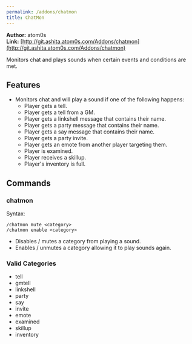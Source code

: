 ```yaml
---
permalink: /addons/chatmon
title: ChatMon
---
```


**Author:** atom0s<br/>
**Link:** [http://git.ashita.atom0s.com/Addons/chatmon](http://git.ashita.atom0s.com/Addons/chatmon)

Monitors chat and plays sounds when certain events and conditions are met.

## Features

  * Monitors chat and will play a sound if one of the following happens:
    * Player gets a tell.
    * Player gets a tell from a GM.
    * Player gets a linkshell message that contains their name.
    * Player gets a party message that contains their name.
    * Player gets a say message that contains their name.
    * Player gets a party invite.
    * Player gets an emote from another player targeting them.
    * Player is examined.
    * Player receives a skillup.
    * Player's inventory is full.
    
## Commands

### chatmon
Syntax:
```
/chatmon mute <category>
/chatmon enable <category>
```
  * Disables / mutes a category from playing a sound.
  * Enables / unmutes a category allowing it to play sounds again.

### Valid Categories

  * tell
  * gmtell
  * linkshell
  * party
  * say
  * invite
  * emote
  * examined
  * skillup
  * inventory
